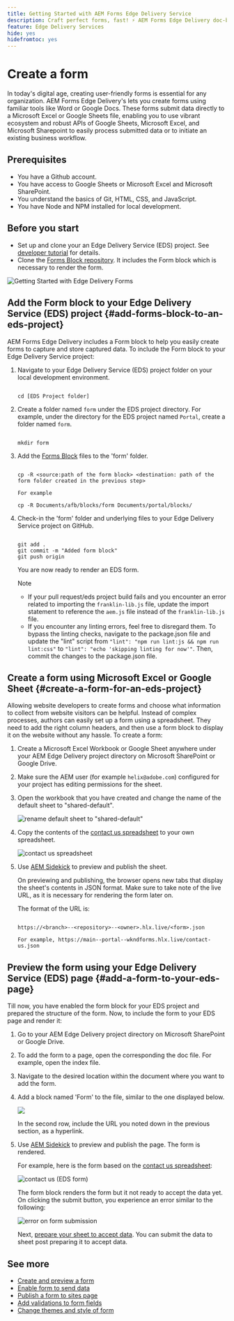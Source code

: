 ```yaml
---
title: Getting Started with AEM Forms Edge Delivery Service
description: Craft perfect forms, fast! ⚡ AEM Forms Edge Delivery doc-based authoring = blazing speed & SEO-friendly forms for happier users & search engines.
feature: Edge Delivery Services
hide: yes
hidefromtoc: yes
---
```


# Create a form

In today's digital age, creating user-friendly forms is essential for any organization. AEM Forms Edge Delivery's lets you create forms using familiar tools like Word or Google Docs. These forms submit data directly to a Microsoft Excel or Google Sheets file, enabling you to use vibrant ecosystem and robust APIs of Google Sheets, Microsoft Excel, and Microsoft Sharepoint to easily process submitted data or to initiate an existing business workflow.

## Prerequisites

* You have a Github account. 
* You have access to Google Sheets or Microsoft Excel and Microsoft SharePoint.
* You understand the basics of Git, HTML, CSS, and JavaScript.
* You have Node and NPM installed for local development.

## Before you start

* Set up and clone your an Edge Delivery Service (EDS) project. See [developer tutorial](https://www.aem.live/developer/tutorial) for details. 
* Clone the [Forms Block repository](https://github.com/adobe/afb). It includes the Form block which is necessary to render the form.

![Getting Started with Edge Delivery Forms](/help/edge/assets/getting-started-with-eds-forms.png)

## Add the Form block to your Edge Delivery Service (EDS) project {#add-forms-block-to-an-eds-project}

AEM Forms Edge Delivery includes a Form block to help you easily create forms to capture and store captured data. To include the Form block to your Edge Delivery Service project:  

1. Navigate to your Edge Delivery Service (EDS) project folder on your local development environment. 


    ```Shell 

    cd [EDS Project folder]

    ```

1. Create a folder named `form` under the EDS project directory. For example, under the directory for the EDS project named `Portal`, create a folder named `form`. 

    ```Shell 

    mkdir form

    ```


1. Add the [Forms Block](https://github.com/adobe/afb/tree/main/blocks/form) files to the 'form' folder. 

    ```shell

    cp -R <source:path of the form block> <destination: path of the form folder created in the previous step>

    For example

    cp -R Documents/afb/blocks/form Documents/portal/blocks/

    ```

1. Check-in the 'form' folder and underlying files to your Edge Delivery Service project on GitHub. 

    ```Shell 

    git add .
    git commit -m "Added form block"
    git push origin

    ```

    You are now ready to render an EDS form. 

    >[!NOTE] 
    >
    > * If your pull request/eds project build fails and you encounter an error related to importing the `franklin-lib.js` file, update the import statement to reference the `aem.js` file instead of the `franklin-lib.js` file.
    > * If you encounter any linting errors, feel free to disregard them. To bypass the linting checks, navigate to the package.json file and update the "lint" script from `"lint": "npm run lint:js && npm run lint:css"` to `"lint": "echo 'skipping linting for now'"`. Then, commit the changes to the package.json file.

## Create a form using Microsoft Excel or Google Sheet {#create-a-form-for-an-eds-project}

Allowing website developers to create forms and choose what information to collect from website visitors can be helpful. Instead of complex processes, authors can easily set up a form using a spreadsheet. They need to add the right column headers, and then use a form block to display it on the website without any hassle. To create a form: 

1. Create a Microsoft Excel Workbook or Google Sheet anywhere under your AEM Edge Delivery project directory on Microsoft SharePoint or Google Drive.

1. Make sure the AEM user (for example `helix@adobe.com`) configured for your project has editing permissions for the sheet.

1. Open the workbook that you have created and change the name of the default sheet to "shared-default". 

    ![rename default sheet to "shared-default"](/help/edge/assets/rename-sheet-to-helix-default.png)

1. Copy the contents of the [contact us spreadsheet](https://docs.google.com/spreadsheets/d/12jvYjo1a3GOV30IqPY6_7YaCQtUmzWpFhoiOHDcjB28/edit?usp=drive_link) to your own spreadsheet. 

    ![contact us spreadsheet](/help/edge/assets/contact-us-form-spreadsheet.png)

1. Use [AEM Sidekick](https://www.aem.live/developer/tutorial#preview-and-publish-your-content) to preview and publish the sheet. 

    On previewing and publishing, the browser opens new tabs that display the sheet's contents in JSON format. Make sure to take note of the live URL, as it is necessary for rendering the form later on.

    The format of the URL is:

    ```shell

    https://<branch>--<repository>--<owner>.hlx.live/<form>.json

    For example, https://main--portal--wkndforms.hlx.live/contact-us.json

    ```

## Preview the form using your Edge Delivery Service (EDS) page {#add-a-form-to-your-eds-page}

Till now, you have enabled the form block for your EDS project and prepared the structure of the form. Now, to include the form to your EDS page and render it:

1. Go to your AEM Edge Delivery project directory on Microsoft SharePoint or Google Drive.

1. To add the form to a page, open the corresponding the doc file. For example, open the index file.

1. Navigate to the desired location within the document where you want to add the form.

1. Add a block named 'Form' to the file, similar to the one displayed below. 

    ![](/help/edge/assets/form-block-in-sites-page-example.png)

    In the second row, include the URL you noted down in the previous section, as a hyperlink. 

1. Use [AEM Sidekick](https://www.aem.live/developer/tutorial#preview-and-publish-your-content) to preview and publish the page. The form is rendered. 

    For example, here is the form based on the [contact us spreadsheet](https://docs.google.com/spreadsheets/d/12jvYjo1a3GOV30IqPY6_7YaCQtUmzWpFhoiOHDcjB28/edit?usp=drive_link): 


    ![contact us (EDS form)](/help/edge/assets/eds-form.png)

    The form block renders the form but it not ready to accept the data yet. On clicking the submit button, you experience an error similar to the following: 

    ![error on form submission](/help/edge/assets/form-error.png)

   Next, [prepare your sheet to accept data](/help/edge/docs/forms/submit-forms.md). You can submit the data to sheet post preparing it to accept data. 


## See more

* [Create and preview a form](/help/edge/docs/forms/create-forms.md)
* [Enable form to send data](/help/edge/docs/forms/submit-forms.md)
* [Publish a form to sites page](/help/edge/docs/forms/publish-eds-forms.md)
* [Add validations to form fields](/help/edge/docs/forms/validate-forms.md)
* [Change themes and style of form](/help/edge/docs/forms/style-theme-forms.md)